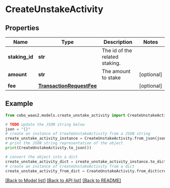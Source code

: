 # CreateUnstakeActivity


## Properties

Name | Type | Description | Notes
------------ | ------------- | ------------- | -------------
**staking_id** | **str** | The id of the related staking. | 
**amount** | **str** | The amount to stake | [optional] 
**fee** | [**TransactionRequestFee**](TransactionRequestFee.md) |  | [optional] 

## Example

```python
from cobo_waas2.models.create_unstake_activity import CreateUnstakeActivity

# TODO update the JSON string below
json = "{}"
# create an instance of CreateUnstakeActivity from a JSON string
create_unstake_activity_instance = CreateUnstakeActivity.from_json(json)
# print the JSON string representation of the object
print(CreateUnstakeActivity.to_json())

# convert the object into a dict
create_unstake_activity_dict = create_unstake_activity_instance.to_dict()
# create an instance of CreateUnstakeActivity from a dict
create_unstake_activity_from_dict = CreateUnstakeActivity.from_dict(create_unstake_activity_dict)
```
[[Back to Model list]](../README.md#documentation-for-models) [[Back to API list]](../README.md#documentation-for-api-endpoints) [[Back to README]](../README.md)


